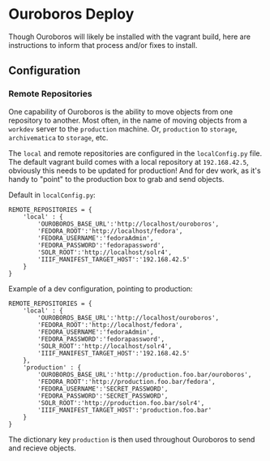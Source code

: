# Ouroboros Deploy

Though Ouroboros will likely be installed with the vagrant build, here are instructions to inform that process and/or fixes to install.

## Configuration

### Remote Repositories
One capability of Ouroboros is the ability to move objects from one repository to another.  Most often, in the name of moving objects from a `workdev` server to the `production` machine.  Or, `production` to `storage`, `archivematica` to `storage`, etc.

The `local` and remote repositories are configured in the `localConfig.py` file.  The default vagrant build comes with a local repository at `192.168.42.5`, obviously this needs to be updated for production!  And for dev work, as it's handy to "point" to the production box to grab and send objects.

Default in `localConfig.py`:
```
REMOTE_REPOSITORIES = {
    'local' : {
        'OUROBOROS_BASE_URL':'http://localhost/ouroboros',
        'FEDORA_ROOT':'http://localhost/fedora',
        'FEDORA_USERNAME':'fedoraAdmin',
        'FEDORA_PASSWORD':'fedorapassword',
        'SOLR_ROOT':'http://localhost/solr4',
        'IIIF_MANIFEST_TARGET_HOST':'192.168.42.5'
    }
}
```

Example of a dev configuration, pointing to production:
```
REMOTE_REPOSITORIES = {
    'local' : {
        'OUROBOROS_BASE_URL':'http://localhost/ouroboros',
        'FEDORA_ROOT':'http://localhost/fedora',
        'FEDORA_USERNAME':'fedoraAdmin',
        'FEDORA_PASSWORD':'fedorapassword',
        'SOLR_ROOT':'http://localhost/solr4',
        'IIIF_MANIFEST_TARGET_HOST':'192.168.42.5'
    },
    'production' : {
        'OUROBOROS_BASE_URL':'http://production.foo.bar/ouroboros',
        'FEDORA_ROOT':'http://production.foo.bar/fedora',
        'FEDORA_USERNAME':'SECRET_PASSWORD',
        'FEDORA_PASSWORD':'SECRET_PASSWORD',
        'SOLR_ROOT':'http://production.foo.bar/solr4',
        'IIIF_MANIFEST_TARGET_HOST':'production.foo.bar'
    }
}
```

The dictionary key `production` is then used throughout Ouroboros to send and recieve objects.